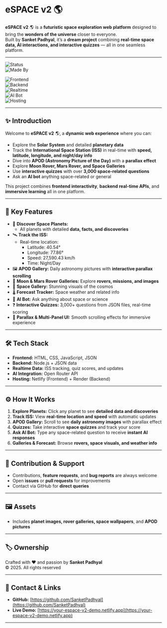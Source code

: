 # eSPACE v2 🌎

**eSPACE v2** 🌎 is a **futuristic space exploration web platform** designed to bring the **wonders of the universe** closer to everyone.  
Built by **Sanket Padhyal**, it’s a **dream project** combining **real-time space data, AI interactions, and interactive quizzes** — all in one seamless platform.

---

![Status](https://img.shields.io/badge/status-Active-brightgreen)  
![Made By](https://img.shields.io/badge/made%20by-Sanket%20Padhyal-blue)  

![Frontend](https://img.shields.io/badge/Frontend-HTML%20%7C%20CSS%20%7C%20JavaScript-orange)  
![Backend](https://img.shields.io/badge/Backend-Node.js%20%7C%20JSON-yellowgreen)  
![Realtime](https://img.shields.io/badge/Real--Time-Yes-red)  
![AI Bot](https://img.shields.io/badge/AI-Bot%20Integration-blue)  
![Hosting](https://img.shields.io/badge/Hosting-Netlify%20%7C%20Render-purple)  

---

## ✨ Introduction

Welcome to **eSPACE v2** 🌎, a **dynamic web experience** where you can:

- Explore the **Solar System** and detailed **planetary data**  
- Track the **International Space Station (ISS)** in real-time with **speed, latitude, longitude, and night/day info**  
- Dive into **APOD (Astronomy Picture of the Day)** with a **parallax effect**  
- Explore **Moon Rover, Mars Rover, and Space Galleries**  
- Use **interactive quizzes** with over **3,000 space-related questions**  
- Ask an **AI bot** anything space-related or general  

This project combines **frontend interactivity**, **backend real-time APIs**, and **immersive learning** all in one platform.

---

## 🚀 Key Features

- 🌌 **Discover Space Planets:**  
  - All planets with detailed **data, facts, and discoveries**  
- 🛰️ **Track the ISS:**  
  - Real-time location:  
    - Latitude: 40.54°  
    - Longitude: 77.86°  
    - Speed: 27,590.43 km/h  
    - Time: Night/Day  
- 🖼️ **APOD Gallery:** Daily astronomy pictures with **interactive parallax scrolling**  
- 🚀 **Moon & Mars Rover Galleries:** Explore **rovers, missions, and images**  
- 🌠 **Space Gallery:** Stunning visuals of the cosmos  
- 🌡️ **Forecast Tracker:** Space weather and related info  
- 🤖 **AI Bot:** Ask anything about space or science  
- ❓ **Interactive Quizzes:** 3,000+ questions from JSON files, real-time scoring  
- 🎨 **Parallax & Multi-Panel UI:** Smooth scrolling effects for immersive experience  

---

## 🛠 Tech Stack

- **Frontend:** HTML, CSS, JavaScript, JSON  
- **Backend:** Node.js + JSON data  
- **Realtime Data:** ISS tracking, quiz scores, and updates  
- **AI Integration:** Open Router API  
- **Hosting:** Netlify (Frontend) + Render (Backend)  

---

## ⚙️ How It Works

1. **Explore Planets:** Click any planet to see **detailed data and discoveries**  
2. **Track ISS:** View **real-time location and speed** with automatic updates  
3. **APOD Gallery:** Scroll to see **daily astronomy images** with parallax effect  
4. **Quizzes:** Take interactive **space quizzes** and track your score  
5. **Ask AI Bot:** Type any space-related question to receive **instant AI responses**  
6. **Galleries & Forecast:** Browse **rovers, space visuals, and weather info**  

---

## 🤝 Contribution & Support

- Contributions, **feature requests**, and **bug reports** are always welcome  
- Open **issues** or **pull requests** for improvements  
- Contact via GitHub for **direct queries**  

---

## 🖼️ Assets

- Includes **planet images, rover galleries, space wallpapers**, and **APOD pictures**  

---

## 🏷️ Ownership

Crafted with ❤️ and passion by **Sanket Padhyal**  
© 2025. All rights reserved  

---

## 🔗 Contact & Links

- **GitHub:** [https://github.com/SanketPadhyal](https://github.com/SanketPadhyal)  
- **Live Demo:** [https://your-espace-v2-demo.netlify.app](https://your-espace-v2-demo.netlify.app)  

---
